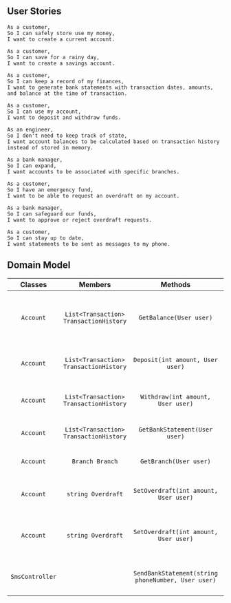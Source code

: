 ## User Stories

```
As a customer,
So I can safely store use my money,
I want to create a current account.

As a customer,
So I can save for a rainy day,
I want to create a savings account.

As a customer,
So I can keep a record of my finances,
I want to generate bank statements with transaction dates, amounts, and balance at the time of transaction.

As a customer,
So I can use my account,
I want to deposit and withdraw funds.

As an engineer,
So I don't need to keep track of state,
I want account balances to be calculated based on transaction history instead of stored in memory.

As a bank manager,
So I can expand,
I want accounts to be associated with specific branches.

As a customer,
So I have an emergency fund,
I want to be able to request an overdraft on my account.

As a bank manager,
So I can safeguard our funds,
I want to approve or reject overdraft requests.

As a customer,
So I can stay up to date,
I want statements to be sent as messages to my phone.
```

## Domain Model

| **Classes** | **Members** | **Methods** | **Scenario** | **Outputs** |
|:--:|:--:|:--:|:--:|:--:|
| `Account` | `List<Transaction> TransactionHistory` | `GetBalance(User user)` | Store and view balance in savings account | `int?` |
| `Account` | `List<Transaction> TransactionHistory` | `Deposit(int amount, User user)` | Deposit money in savings account | `true` |
| `Account` | `List<Transaction> TransactionHistory` | `Withdraw(int amount, User user)` | Withdraw money in savings account | `true` |
| `Account` | `List<Transaction> TransactionHistory` | `GetBankStatement(User user)` | Generate bank statement | `string` |
| `Account` | `Branch Branch` | `GetBranch(User user)` | Get branch of account | `Branch?` |
| `Account` | `string Overdraft` | `SetOverdraft(int amount, User user)` | Set overdraft as manager | `true` |
| `Account` | `string Overdraft` | `SetOverdraft(int amount, User user)` | Attempt to set overdraft as customer | `false` |
| `SmsController` |  | `SendBankStatement(string phoneNumber, User user)` | Get bank statement and send to phone | `false` |
